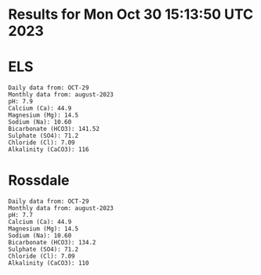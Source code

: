 # Results for Mon Oct 30 15:13:50 UTC 2023
# ELS
```
Daily data from: OCT-29
Monthly data from: august-2023
pH: 7.9
Calcium (Ca): 44.9
Magnesium (Mg): 14.5
Sodium (Na): 10.60
Bicarbonate (HCO3): 141.52
Sulphate (SO4): 71.2
Chloride (Cl): 7.09
Alkalinity (CaCO3): 116
```
# Rossdale
```
Daily data from: OCT-29
Monthly data from: august-2023
pH: 7.7
Calcium (Ca): 44.9
Magnesium (Mg): 14.5
Sodium (Na): 10.60
Bicarbonate (HCO3): 134.2
Sulphate (SO4): 71.2
Chloride (Cl): 7.09
Alkalinity (CaCO3): 110
```
